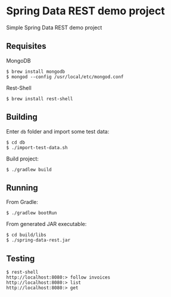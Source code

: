 Spring Data REST demo project
=============================

Simple Spring Data REST demo project

Requisites
----------

MongoDB

    $ brew install mongodb
    $ mongod --config /usr/local/etc/mongod.conf

Rest-Shell

    $ brew install rest-shell

Building
--------

Enter `db` folder and import some test data:

    $ cd db
    $ ./import-test-data.sh

Build project:

    $ ./gradlew build

Running
-------

From Gradle:

    $ ./gradlew bootRun

From generated JAR executable:

    $ cd build/libs
    $ ./spring-data-rest.jar

Testing
-------

    $ rest-shell
    http://localhost:8080:> follow invoices
    http://localhost:8080:> list
    http://localhost:8080:> get
